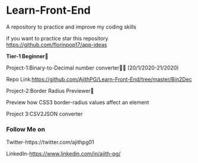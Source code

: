 # Learn-Front-End
A repository to practice and improve my coding skills

if you want to practice star this repository https://github.com/florinpop17/app-ideas

<b>Tier-1 Beginner</b>🤡

Project-1:Binary-to-Decimal number converter👩‍💻 (20/1/2020-21/2020)
      
Repo Link:https://github.com/AjithPG/Learn-Front-End/tree/master/Bin2Dec

Project-2:Border Radius Previewer🌌

Preview how CSS3 border-radius values affect an element

Project 3:CSV2JSON converter



<h3>Follow Me on</h3>
Twitter-https://twitter.com/ajithpg01

LinkedIn-https://www.linkedin.com/in/ajith-pg/
